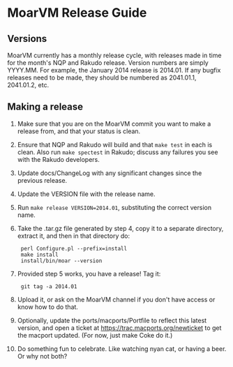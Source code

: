 # MoarVM Release Guide

## Versions

MoarVM currently has a monthly release cycle, with releases made in time for
the month's NQP and Rakudo release. Version numbers are simply YYYY.MM. For
example, the January 2014 release is 2014.01. If any bugfix releases need to
be made, they should be numbered as 2041.01.1, 2041.01.2, etc.

## Making a release

1. Make sure that you are on the MoarVM commit you want to make a release
   from, and that your status is clean.

2. Ensure that NQP and Rakudo will build and that `make test` in each is
   clean. Also run `make spectest` in Rakudo; discuss any failures you see
   with the Rakudo developers.

3. Update docs/ChangeLog with any significant changes since the previous release.

4. Update the VERSION file with the release name.

5. Run `make release VERSION=2014.01`, substituting the correct version name.

6. Take the .tar.gz file generated by step 4, copy it to a separate directory,
   extract it, and then in that directory do:
   
        perl Configure.pl --prefix=install
        make install
        install/bin/moar --version

7. Provided step 5 works, you have a release! Tag it:

        git tag -a 2014.01

8. Upload it, or ask on the MoarVM channel if you don't have access or know
   how to do that.

9. Optionally, update the ports/macports/Portfile to reflect this latest
   version, and open a ticket at https://trac.macports.org/newticket to get
   the macport updated. (For now, just make Coke do it.)

10. Do something fun to celebrate. Like watching nyan cat, or having a beer. Or
   why not both?

